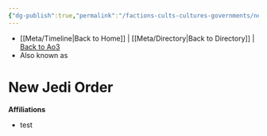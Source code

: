 ```yaml
---
{"dg-publish":true,"permalink":"/factions-cults-cultures-governments/new-jedi-order/"}
---
```


- [[Meta/Timeline\|Back to Home]] | [[Meta/Directory\|Back to Directory]] | [Back to Ao3](https://archiveofourown.org/works/19334440/chapters/45992584)
- Also known as

# New Jedi Order


**Affiliations** 
- test
